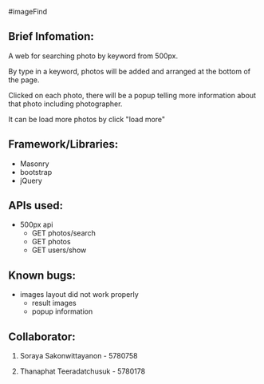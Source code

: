 #imageFind

## Brief Infomation:
  A web for searching photo by keyword from 500px.

  By type in a keyword, photos will be added and arranged at the bottom of the page.

  Clicked on each photo, there will be a popup telling more information about that photo including photographer.

  It can be load more photos by click "load more"
## Framework/Libraries:
* Masonry
* bootstrap
* jQuery

## APIs used:
* 500px api
  * GET photos/search
  * GET photos
  * GET users/show

## Known bugs:
* images layout did not work properly
  * result images
  * popup information
  
## Collaborator:
1) Soraya Sakonwittayanon - 5780758

2) Thanaphat Teeradatchusuk - 5780178
